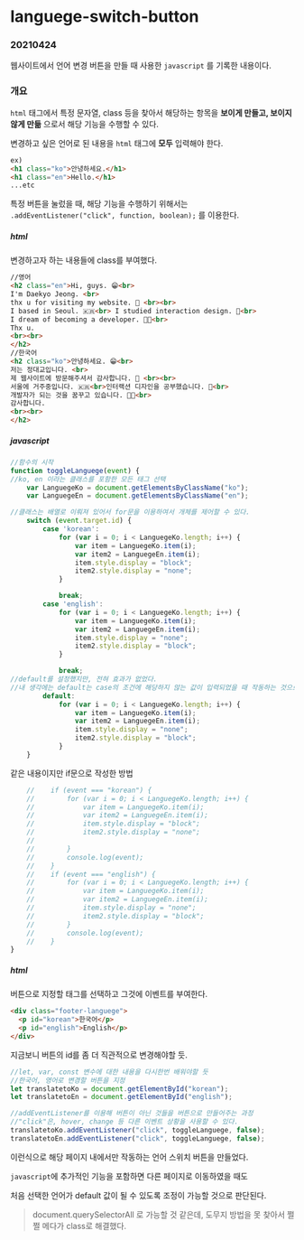 languege-switch-button
=======

### 20210424

웹사이트에서 언어 변경 버튼을 만들 때 사용한 ``javascript`` 를 기록한 내용이다.

### 개요

``html`` 태그에서 특정 문자열, class 등을 찾아서 해당하는 항목을 __보이게 만들고, 보이지 않게 만듦__ 으로서 해당 기능을 수행할 수 있다.

변경하고 싶은 언어로 된 내용을 ``html`` 태그에 __모두__ 입력해야 한다.

```html
ex)
<h1 class="ko">안녕하세요.</h1>
<h1 class="en">Hello.</h1>
...etc
```

특정 버튼을 눌렀을 때, 해당 기능을 수행하기 위해서는 ``.addEventListener("click", function, boolean);`` 를 이용한다.

##### html

변경하고자 하는 내용들에 class를 부여했다.
```html
//영어
<h2 class="en">Hi, guys. 😁<br>
I'm Daekyo Jeong. <br>
thx u for visiting my website. 🙏 <br><br>
I based in Seoul. 🇰🇷<br> I studied interaction design. 🎨<br>
I dream of becoming a developer. 🧑‍💻<br>
Thx u.
<br><br>
</h2>
//한국어
<h2 class="ko">안녕하세요. 😁<br>
저는 정대교입니다. <br>
제 웹사이트에 방문해주셔서 감사합니다. 🙏 <br><br>
서울에 거주중입니다. 🇰🇷<br>인터랙션 디자인을 공부했습니다. 🎨<br>
개발자가 되는 것을 꿈꾸고 있습니다. 🧑‍💻<br>
감사합니다.
<br><br>
</h2>
```

##### javascript
```javascript
//함수의 시작
function toggleLanguege(event) {
//ko, en 이라는 클래스를 포함한 모든 태그 선택
    var LanguegeKo = document.getElementsByClassName("ko");
    var LanguegeEn = document.getElementsByClassName("en");

//클래스는 배열로 이뤄져 있어서 for문을 이용하여서 개체를 제어할 수 있다.
    switch (event.target.id) {
        case 'korean':
            for (var i = 0; i < LanguegeKo.length; i++) {
                var item = LanguegeKo.item(i);
                var item2 = LanguegeEn.item(i);
                item.style.display = "block";
                item2.style.display = "none";
            }

            break;
        case 'english':
            for (var i = 0; i < LanguegeKo.length; i++) {
                var item = LanguegeKo.item(i);
                var item2 = LanguegeEn.item(i);
                item.style.display = "none";
                item2.style.display = "block";
            }

            break;
//default를 설정했지만, 전혀 효과가 없었다.
//내 생각에는 default는 case의 조건에 해당하지 않는 값이 입력되었을 때 작동하는 것으로 판단된다.
        default:
            for (var i = 0; i < LanguegeKo.length; i++) {
                var item = LanguegeKo.item(i);
                var item2 = LanguegeEn.item(i);
                item.style.display = "none";
                item2.style.display = "block";
            }
    }
```
   
같은 내용이지만 if문으로 작성한 방법

```javascript
    //    if (event === "korean") {
    //        for (var i = 0; i < LanguegeKo.length; i++) {
    //            var item = LanguegeKo.item(i);
    //            var item2 = LanguegeEn.item(i);
    //            item.style.display = "block";
    //            item2.style.display = "none";
    //
    //        }
    //        console.log(event);
    //    }
    //    if (event === "english") {
    //        for (var i = 0; i < LanguegeKo.length; i++) {
    //            var item = LanguegeKo.item(i);
    //            var item2 = LanguegeEn.item(i);
    //            item.style.display = "none";
    //            item2.style.display = "block";
    //        }
    //        console.log(event);
    //    }
}
```

##### html

버튼으로 지정할 태그를 선택하고 그것에 이벤트를 부여한다.

```html
<div class="footer-languege">
  <p id="korean">한국어</p>
  <p id="english">English</p>
</div>
```

지금보니 버튼의 id를 좀 더 직관적으로 변경해야할 듯.

```javascript
//let, var, const 변수에 대한 내용을 다시한번 배워야할 듯
//한국어, 영어로 변경할 버튼을 지정
let translatetoKo = document.getElementById("korean");
let translatetoEn = document.getElementById("english");

//addEventListener를 이용해 버튼이 아닌 것들을 버튼으로 만들어주는 과정
//"click"은, hover, change 등 다른 이벤트 상황을 사용할 수 있다.
translatetoKo.addEventListener("click", toggleLanguege, false);
translatetoEn.addEventListener("click", toggleLanguege, false);
```

이런식으로 해당 페이지 내에서만 작동하는 언어 스위치 버튼을 만들었다.

``javascript``에 추가적인 기능을 포함하면 다른 페이지로 이동하였을 때도 

처음 선택한 언어가 default 값이 될 수 있도록 조정이 가능할 것으로 판단된다.

> document.querySelectorAll 로 가능할 것 같은데, 도무지 방법을 못 찾아서 쩔쩔 메다가 class로 해결했다.

